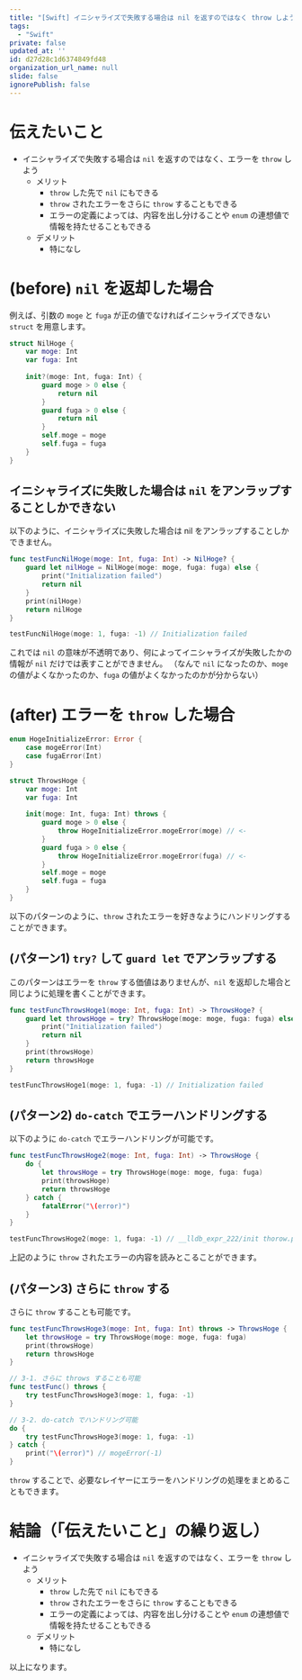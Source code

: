 ```yaml
---
title: "[Swift] イニシャライズで失敗する場合は nil を返すのではなく throw しよう"
tags:
  - "Swift"
private: false
updated_at: ''
id: d27d28c1d6374849fd48
organization_url_name: null
slide: false
ignorePublish: false
---
```


# 伝えたいこと

- イニシャライズで失敗する場合は `nil` を返すのではなく、エラーを `throw` しよう
  - メリット
    - `throw` した先で `nil` にもできる
    - `throw` されたエラーをさらに `throw` することもできる
    - エラーの定義によっては、内容を出し分けることや `enum` の連想値で情報を持たせることもできる
  - デメリット
    - 特になし

# (before) `nil` を返却した場合

例えば、引数の `moge` と `fuga` が正の値でなければイニシャライズできない `struct` を用意します。

```swift
struct NilHoge {
    var moge: Int
    var fuga: Int
    
    init?(moge: Int, fuga: Int) {
        guard moge > 0 else {
            return nil
        }
        guard fuga > 0 else {
            return nil
        }
        self.moge = moge
        self.fuga = fuga
    }
}
```

## イニシャライズに失敗した場合は `nil` をアンラップすることしかできない

以下のように、イニシャライズに失敗した場合は nil をアンラップすることしかできません。

```swift
func testFuncNilHoge(moge: Int, fuga: Int) -> NilHoge? {
    guard let nilHoge = NilHoge(moge: moge, fuga: fuga) else {
        print("Initialization failed")
        return nil
    }
    print(nilHoge)
    return nilHoge
}

testFuncNilHoge(moge: 1, fuga: -1) // Initialization failed
```

これでは `nil` の意味が不透明であり、何によってイニシャライズが失敗したかの情報が `nil` だけでは表すことができません。
（なんで `nil` になったのか、`moge` の値がよくなかったのか、`fuga` の値がよくなかったのかが分からない）

# (after) エラーを `throw` した場合

```swift
enum HogeInitializeError: Error {
    case mogeError(Int)
    case fugaError(Int)
}

struct ThrowsHoge {
    var moge: Int
    var fuga: Int
    
    init(moge: Int, fuga: Int) throws {
        guard moge > 0 else {
            throw HogeInitializeError.mogeError(moge) // <-
        }
        guard fuga > 0 else {
            throw HogeInitializeError.mogeError(fuga) // <-
        }
        self.moge = moge
        self.fuga = fuga
    }
}
```

以下のパターンのように、`throw` されたエラーを好きなようにハンドリングすることができます。

## (パターン1) `try?` して `guard let` でアンラップする

このパターンはエラーを `throw` する価値はありませんが、`nil` を返却した場合と同じように処理を書くことができます。

```swift
func testFuncThrowsHoge1(moge: Int, fuga: Int) -> ThrowsHoge? {
    guard let throwsHoge = try? ThrowsHoge(moge: moge, fuga: fuga) else {
        print("Initialization failed")
        return nil
    }
    print(throwsHoge)
    return throwsHoge
}

testFuncThrowsHoge1(moge: 1, fuga: -1) // Initialization failed
```

## (パターン2) `do-catch` でエラーハンドリングする

以下のように `do-catch` でエラーハンドリングが可能です。

```swift
func testFuncThrowsHoge2(moge: Int, fuga: Int) -> ThrowsHoge {
    do {
        let throwsHoge = try ThrowsHoge(moge: moge, fuga: fuga)
        print(throwsHoge)
        return throwsHoge
    } catch {
        fatalError("\(error)")
    }
}

testFuncThrowsHoge2(moge: 1, fuga: -1) // __lldb_expr_222/init thorow.playground:66: Fatal error: mogeError(-1)
```

上記のように `throw` されたエラーの内容を読みとこることができます。


## (パターン3) さらに `throw` する

さらに `throw` することも可能です。

```swift
func testFuncThrowsHoge3(moge: Int, fuga: Int) throws -> ThrowsHoge {
    let throwsHoge = try ThrowsHoge(moge: moge, fuga: fuga)
    print(throwsHoge)
    return throwsHoge
}

// 3-1. さらに throws することも可能
func testFunc() throws {
    try testFuncThrowsHoge3(moge: 1, fuga: -1)
}

// 3-2. do-catch でハンドリング可能
do {
    try testFuncThrowsHoge3(moge: 1, fuga: -1)
} catch {
    print("\(error)") // mogeError(-1)
}
```

`throw` することで、必要なレイヤーにエラーをハンドリングの処理をまとめることもできます。

# 結論（「伝えたいこと」の繰り返し）

- イニシャライズで失敗する場合は `nil` を返すのではなく、エラーを `throw` しよう
  - メリット
    - `throw` した先で `nil` にもできる
    - `throw` されたエラーをさらに `throw` することもできる
    - エラーの定義によっては、内容を出し分けることや `enum` の連想値で情報を持たせることもできる
  - デメリット
    - 特になし

以上になります。

